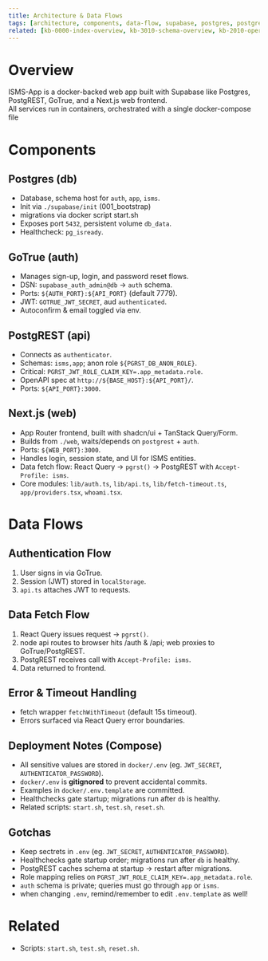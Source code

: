 ```yaml
---
title: Architecture & Data Flows
tags: [architecture, components, data-flow, supabase, postgres, postgrest, gotrue, nextjs, docker]
related: [kb-0000-index-overview, kb-3010-schema-overview, kb-2010-operations-environment-and-scripts]
---
```


# Overview
ISMS-App is a docker-backed web app built with Supabase like Postgres, PostgREST, GoTrue, and a Next.js web frontend.  
All services run in containers, orchestrated with a single docker-compose file

# Components

## Postgres (db) 
- Database, schema host for `auth`, `app`, `isms`.  
- Init via `./supabase/init` (001_bootstrap) 
- migrations via docker script start.sh
- Exposes port `5432`, persistent volume `db_data`.  
- Healthcheck: `pg_isready`.  

## GoTrue (auth) 
- Manages sign-up, login, and password reset flows.  
- DSN: `supabase_auth_admin@db` → `auth` schema.  
- Ports: `${AUTH_PORT}:${API_PORT}` (default 7779).  
- JWT: `GOTRUE_JWT_SECRET`, aud `authenticated`.
- Autoconfirm & email toggled via env.  

## PostgREST (api) 
- Connects as `authenticator`.
- Schemas: `isms,app`; anon role `${PGRST_DB_ANON_ROLE}`.  
- Critical: `PGRST_JWT_ROLE_CLAIM_KEY=.app_metadata.role`.  
- OpenAPI spec at `http://${BASE_HOST}:${API_PORT}/`.  
- Ports: `${API_PORT}:3000`.  

## Next.js (web) 
- App Router frontend, built with shadcn/ui + TanStack Query/Form.
- Builds from `./web`, waits/depends on `postgrest` + `auth`.
- Ports: `${WEB_PORT}:3000`.
- Handles login, session state, and UI for ISMS entities.  
- Data fetch flow: React Query → `pgrst()` → PostgREST with `Accept-Profile: isms`.  
- Core modules: `lib/auth.ts`, `lib/api.ts`, `lib/fetch-timeout.ts`, `app/providers.tsx`, `whoami.tsx`.  


# Data Flows

## Authentication Flow
1. User signs in via GoTrue.  
2. Session (JWT) stored in `localStorage`.  
3. `api.ts` attaches JWT to requests.  

## Data Fetch Flow
1. React Query issues request → `pgrst()`.  
2. node api routes to browser hits /auth & /api; web proxies to GoTrue/PostgREST.
2. PostgREST receives call with `Accept-Profile: isms`.  
4. Data returned to frontend.  

## Error & Timeout Handling
- fetch wrapper `fetchWithTimeout` (default 15s timeout).  
- Errors surfaced via React Query error boundaries.  

## Deployment Notes (Compose)
- All sensitive values are stored in `docker/.env` (eg. `JWT_SECRET`, `AUTHENTICATOR_PASSWORD`).  
- `docker/.env` is **gitignored** to prevent accidental commits.  
- Examples in `docker/.env.template` are committed.
- Healthchecks gate startup; migrations run after `db` is healthy.  
- Related scripts: `start.sh`, `test.sh`, `reset.sh`.  

## Gotchas
- Keep sectrets in `.env` (eg. `JWT_SECRET`, `AUTHENTICATOR_PASSWORD`).  
- Healthchecks gate startup order; migrations run after `db` is healthy.  
- PostgREST caches schema at startup → restart after migrations.  
- Role mapping relies on `PGRST_JWT_ROLE_CLAIM_KEY=.app_metadata.role`.  
- `auth` schema is private; queries must go through `app` or `isms`.  
- when changing `.env`, remind/remember to edit `.env.template` as well!

# Related
- Scripts: `start.sh`, `test.sh`, `reset.sh`.